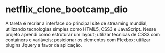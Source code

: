 # netflix_clone_bootcamp_dio
A tarefa é recriar a interface do principal site de streaming mundial, utilizando tecnologias simples como HTML5,  CSS3 e JavaScript. Nesse projeto aprendi como estruturar um layout; utilizar técnicas de CSS3 com containers  e variáveis; posicionar os elementos com Flexbox; utilizar plugins Jquery a favor da aplicação.
